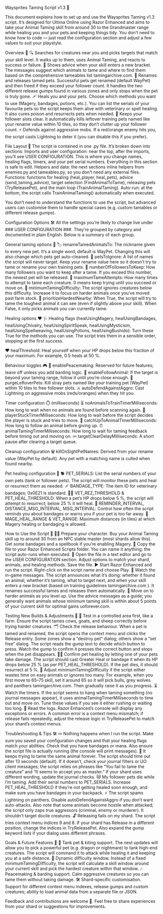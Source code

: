 Waysprites Taming Script v1.3 🐾

This document explains how to set up and use the Waysprites Taming v1.3 script. It’s designed for Ultima Online using Razor Enhanced and aims to take your Animal Taming skill from around 30 to the Grandmaster range while healing you and your pets and keeping things tidy. You don’t need to know how to code — just read the configuration section and adjust a few values to suit your playstyle.



Overview 🧭
🔍 Searches for creatures near you and picks targets that match your skill level. It walks up to them, uses Animal Taming, and reacts to success or failure.
📖 Shows advice when your skill enters a new bracket. The messages suggest which animals to tame and where to find them based on the comprehensive tameables list
tamingarchive.com.
🔖 Renames and releases tamed pets. Successful pets get renamed (default WayPet) and then freed if they exceed your follower count. It handles the two different release gumps found in various zones and only stops when the pet is truly gone.
🩹 Heals you and your pets. Choose which methods you want to use (Magery, bandages, potions, etc.). You can list the serials of your favourite pets so the script keeps them alive with veterinary or spell healing. It also cures poison and resurrects pets when needed.
🧹 Keeps your follower slots clear. It automatically kills leftover training pets named like your rename value within 10 tiles, so they don’t clutter up your follower count.
⚡ Defends against aggressive mobs. If a red/orange enemy hits you, the script casts Lightning to deter it (you can disable this if you prefer).



File Layout 📂
The script is contained in one .py file. It’s broken down into sections:
Imports and user configuration: near the top, after the imports, you’ll see USER CONFIGURATION. This is where you change names, healing flags, timers, and your pet serial numbers. Everything in this section is safe to edit.
Helpers and data: the next sections inline helpers from enemies.py and tameables.py, so you don’t need any external files.
Functions: functions for healing (heal_player, heal_pets), advice (send_taming_advice), target selection (FindAnimalToTame), releasing pets (TryReleasePet), and the main loop (TrainAnimalTaming).
Auto-run: at the bottom, the script calls TrainAnimalTaming() automatically when executed.

You don’t need to understand the functions to use the script, but advanced users can customise them to handle special cases (e.g. custom tamables or different release gumps).



Configuration Options 🛠️
All the settings you’re likely to change live under ### USER CONFIGURATION ###. They’re grouped by category and documented in plain English. Below is a summary of each group.

General taming options 🐾
🏷️ renameTamedAnimalsTo: The nickname given to every new pet. It’s a single word; default is WayPet. Changing this will also change which pets get auto-cleaned.
🙈 petsToIgnore: A list of names the script will never target. Keep your rename value here so it doesn’t try to tame or rename your own training pets.
👥 numberOfFollowersToKeep: How many followers you want to keep after a tame. If you exceed this number, the newest pet will be released.
🔁 maximumTameAttempts: How many times to attempt to tame each creature. 0 means keep trying until you succeed or move on.
🎯 minimumTamingDifficulty: The script ignores creatures below this difficulty. Increase it to focus on harder animals once you’ve moved past farm stock.
🚀 prioritizeHardestNearby: When True, the script will try to tame the toughest animal it can see (even if slightly above your skill). When False, it only picks animals you can currently tame.

Healing options ❤️
🩺 Healing flags (healUsingMagery, healUsingBandages, healUsingChivalry, healUsingSpiritSpeak, healUsingMysticism, healUsingSpellweaving, healUsingPotions, healUsingBushido): Turn these True for the methods you can use. The script tries them in a sensible order, stopping at the first success.

❤️ healThreshold: Heal yourself when your HP drops below this fraction of your maximum. For example, 0.5 heals at 50 %.

Behaviour toggles 🎮
🎵 enablePeacemaking: Reserved for future features; leave off unless you add barding logic.
🚶 enableFollowAnimal: If the target is beyond your taming range, follow it until you’re close enough.
🧹 purgeLeftoverPets: Kill stray pets named like your training pet (WayPet) within 10 tiles to free follower slots.
⚔️ autoDefendAgainstAggro: Cast Lightning on aggressive mobs (reds/oranges) when they hit you.



Timer configuration ⏱️ (milliseconds)
⏳ noAnimalsToTrainTimerMilliseconds: How long to wait when no animals are found before scanning again.
🏃 playerStuckTimerMilliseconds: How long to wait before the script decides the player is stuck and tries to move.
🏇 catchUpToAnimalTimerMilliseconds: How long to follow an animal before giving up.
⏰ animalTamingTimerMilliseconds: How long to wait for taming feedback before timing out and moving on.
💤 targetClearDelayMilliseconds: A short pause after clearing a target queue.

Cleanup configuration 🗑️
killOnSightPetNames: Derived from your rename value (WayPet by default). Any pet with a matching name is culled when found nearby.

Pet healing configuration 🐾
🐕 PET_SERIALS: List the serial numbers of your own pets (tank or follower pets). The script will monitor these pets and heal or resurrect them as needed.
🩹 BANDAGE_TYPE: The item ID for veterinary bandages; 0x0E21 is standard.
🧑‍⚕️ VET_REZ_THRESHOLD & PET_HEAL_THRESHOLD: When a pet’s HP drops below 5 %, the script will attempt to resurrect; below 25 % it will heal.
🔄 REMINDER_INTERVAL, DISTANCE_MSG_INTERVAL, MSG_INTERVAL: Control how often the script reminds you about bandages or warns you if your pet is too far away.
📏 MAGE_HEAL_RANGE & VET_RANGE: Maximum distances (in tiles) at which Magery healing or bandaging is allowed.

How to Use the Script 🧾
🧑‍🌾 Prepare your character. Buy your Animal Taming skill up to around 30 from an NPC stable master (most shards allow this). Get some bandages and a spellbook if you’re enabling Magery.
📂 Copy the file to your Razor Enhanced Scripts folder. You can name it anything; the script auto-runs when executed.
📝 Open the file in a text editor and go to the USER CONFIGURATION section. Adjust options to match your shard, animals, and healing methods. Save the file.
▶️ Start Razor Enhanced and run the script. Right-click on the script name and choose Play.
👀 Watch the in-game messages. The script announces what it’s doing: whether it found an animal, whether it’s taming, what to target next, and when your skill enters a new bracket (based on training guidelines
tamingarchive.com
). It renames successful tames and releases them automatically.
🦄 Move on to harder animals as you level up. Use the advice messages as a guide; you generally want animals whose minimum taming skill is within about 5 points of your current skill for optimal gains
uoforever.com.

Testing New Builds & Adjustments 🧪
🔬 Test in a controlled area first, like a farm. Ensure the script tames cows, goats, and sheep correctly before trying harder creatures.
🗂️ Check the release behaviour. When a pet is tamed and renamed, the script opens the context menu and clicks the Release entry. Some zones show a “destroy pet” dialog; others show a “set free” dialog. The script reads the gump text to decide which button to press. Watch the gump to confirm it presses the correct button and stops when the pet disappears.
🧑‍⚕️ Confirm pet healing by letting one of your pets take damage. The script should cast Greater Heal or bandage it when its HP drops below 25 % (as per PET_HEAL_THRESHOLD). If the pet dies, it should resurrect at 5 %.
🎯 Adjust minimumTamingDifficulty if the script either wastes time on easy animals or ignores too many. For example, when you first move to 65–75 skill, set it around 65 so it will pick bulls, grey wolves and panthers
tamingarchive.com. Then gradually raise it as you progress.
⏳ Watch the timers. If the script seems to hang when taming something (no journal messages appear), it uses animalTamingTimerMilliseconds to time out and move on. Tune these values if you see it either rushing or waiting too long.
📑 Read the logs. Razor Enhanced’s console will display any exceptions or errors. A common error is a context menu mismatch; if release fails repeatedly, adjust the release logic in TryReleasePet to match your shard’s context menus.

Troubleshooting & Tips 🛠️
💤 Nothing happens when I run the script. Make sure you saved your configuration changes and that your healing flags match your abilities. Check that you have bandages or mana. Also ensure the script file is actually running (the console will print messages).
🔁 It keeps trying to tame the same animal forever. The script should time out after 13 seconds (default). If it doesn’t, check your journal filters or UO client messages; the script relies on phrases like “You fail to tame the creature” and “It seems to accept you as master.” If your shard uses different wording, update the journal checks.
😿 My follower pets die while I’m taming. Add their serial numbers to PET_SERIALS. Increase PET_HEAL_THRESHOLD if they’re not getting healed soon enough, and make sure you have bandages in your backpack.
⚡ The script spams Lightning on panthers. Disable autoDefendAgainstAggro if you don’t want auto-attacks. Also note that some animals become hostile when attacked; the script only zaps true aggressors (criminal, enemy or murderer). It shouldn’t target docile creatures.
🔓 Releasing fails on my shard. The script tries context menu indices 9 and 8. If your shard has Release in a different position, change the indices in TryReleasePet. Also expand the gump keyword lists if your dialog uses different phrases.

Goals & Future Features 🌟
🦁 Tank pet & kiting support. The next updates will allow you to pick a powerful pet (e.g. dragon or nightmare) to tank high-end creatures. The script will command it to attack while healing it and keeping you at a safe distance.
🧠 Dynamic difficulty window. Instead of a fixed minimumTamingDifficulty, the script will calculate a skill window around your current skill and pick the hardest creature within that window.
🎶 Peacemaking & barding support. Calm aggressive creatures so you can tame them without taking damage.
🛠️ Shard-specific customisation. Support for different context menu indexes, release gumps and custom creatures; ability to load animal data from a separate file or JSON.

Feedback and contributions are welcome 🤝. Feel free to share experiences from your shard or suggestions for improvements.